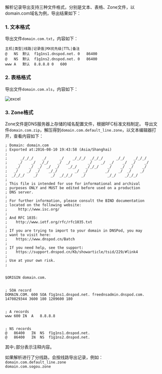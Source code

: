 解析记录导出支持三种文件格式，分别是文本、表格、Zone文件，以domain.com域名为例，导出结果如下：

### 1. 文本格式
导出文件`domain.com.txt`，内容如下：

```
主机|类型|线路|记录值|MX优先级|TTL|备注
@	NS	默认	f1g1ns1.dnspod.net.	0	86400
@	NS	默认	f1g1ns2.dnspod.net.	0	86400
www	A	默认	8.8.8.8	0	600
```

### 2. 表格格式
导出文件`domain.com.xls`，内容如下：

![excel](http://imgcache.tce.fsphere.cn/image/mc.qcloudimg.com/static/img/ad997ebafb5b6f6c0a42bdcd83e229e5/123.png)

### 3. Zone格式
Zone文件是DNS服务器上存储的域名配置文件，根据RFC标准文档制定。
导出文件`domain.com.zip`，解压得到`domain.com.default_line.zone`，以文本编辑器打开，查看内容如下：

```
; Domain: domain.com
; Exported at:2016-08-10 19:43:58 (Asia/Shanghai)
;
;      _/_/_/    _/      _/    _/_/_/  _/_/_/      _/_/    _/_/_/
;     _/    _/  _/_/    _/  _/        _/    _/  _/    _/  _/    _/
;    _/    _/  _/  _/  _/    _/_/    _/_/_/    _/    _/  _/    _/
;   _/    _/  _/    _/_/        _/  _/        _/    _/  _/    _/
;  _/_/_/    _/      _/  _/_/_/    _/          _/_/    _/_/_/
;
; This file is intended for use for informational and archival
; purposes ONLY and MUST be edited before used on a production
; DNS server.
;
; For further information, please consult the BIND documentation
; located on the following website:
;     http://www.isc.org/
;
; And RFC 1035:
;    http://www.ietf.org/rfc/rfc1035.txt
;
; If you are trying to import to your domain in DNSPod, you may
; want to visit here:
;    https://www.dnspod.cn/Batch
;
; If you need help, see the support:
;    https://support.dnspod.cn/Kb/showarticle/tsid/229/#link4
;
; Use at your own risk.
;


$ORIGIN domain.com.


; SOA record
DOMAIN.COM. 600 SOA f1g1ns1.dnspod.net. freednsadmin.dnspod.com. 1470829344 3600 180 1209600 180


; A records
www	600	IN	A	8.8.8.8


; NS records
@	86400	IN	NS	f1g1ns1.dnspod.net.
@	86400	IN	NS	f1g1ns2.dnspod.net.

```
其中`;`部分表示注释内容。

如果解析进行了分线路，会按线路导出记录，例如：
`domain.com.default_line.zone`<br />
`domain.com.sogou.zone`
